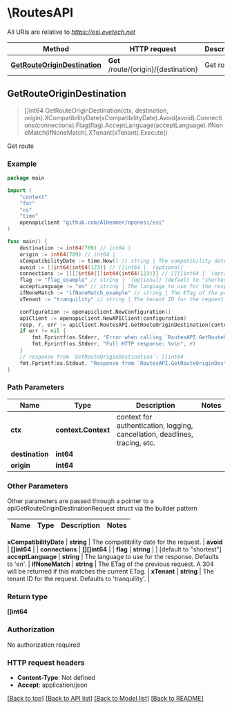 # \RoutesAPI

All URIs are relative to *https://esi.evetech.net*

Method | HTTP request | Description
------------- | ------------- | -------------
[**GetRouteOriginDestination**](RoutesAPI.md#GetRouteOriginDestination) | **Get** /route/{origin}/{destination} | Get route



## GetRouteOriginDestination

> []int64 GetRouteOriginDestination(ctx, destination, origin).XCompatibilityDate(xCompatibilityDate).Avoid(avoid).Connections(connections).Flag(flag).AcceptLanguage(acceptLanguage).IfNoneMatch(ifNoneMatch).XTenant(xTenant).Execute()

Get route



### Example

```go
package main

import (
	"context"
	"fmt"
	"os"
    "time"
	openapiclient "github.com/AlHeamer/openesi/esi"
)

func main() {
	destination := int64(789) // int64 | 
	origin := int64(789) // int64 | 
	xCompatibilityDate := time.Now() // string | The compatibility date for the request.
	avoid := []int64{int64(123)} // []int64 |  (optional)
	connections := [][]int64{[]int64{int64(123)}} // [][]int64 |  (optional)
	flag := "flag_example" // string |  (optional) (default to "shortest")
	acceptLanguage := "en" // string | The language to use for the response. Defaults to 'en'. (optional)
	ifNoneMatch := "ifNoneMatch_example" // string | The ETag of the previous request. A 304 will be returned if this matches the current ETag. (optional)
	xTenant := "tranquility" // string | The tenant ID for the request. Defaults to 'tranquility'. (optional)

	configuration := openapiclient.NewConfiguration()
	apiClient := openapiclient.NewAPIClient(configuration)
	resp, r, err := apiClient.RoutesAPI.GetRouteOriginDestination(context.Background(), destination, origin).XCompatibilityDate(xCompatibilityDate).Avoid(avoid).Connections(connections).Flag(flag).AcceptLanguage(acceptLanguage).IfNoneMatch(ifNoneMatch).XTenant(xTenant).Execute()
	if err != nil {
		fmt.Fprintf(os.Stderr, "Error when calling `RoutesAPI.GetRouteOriginDestination``: %v\n", err)
		fmt.Fprintf(os.Stderr, "Full HTTP response: %v\n", r)
	}
	// response from `GetRouteOriginDestination`: []int64
	fmt.Fprintf(os.Stdout, "Response from `RoutesAPI.GetRouteOriginDestination`: %v\n", resp)
}
```

### Path Parameters


Name | Type | Description  | Notes
------------- | ------------- | ------------- | -------------
**ctx** | **context.Context** | context for authentication, logging, cancellation, deadlines, tracing, etc.
**destination** | **int64** |  | 
**origin** | **int64** |  | 

### Other Parameters

Other parameters are passed through a pointer to a apiGetRouteOriginDestinationRequest struct via the builder pattern


Name | Type | Description  | Notes
------------- | ------------- | ------------- | -------------


 **xCompatibilityDate** | **string** | The compatibility date for the request. | 
 **avoid** | **[]int64** |  | 
 **connections** | **[][]int64** |  | 
 **flag** | **string** |  | [default to &quot;shortest&quot;]
 **acceptLanguage** | **string** | The language to use for the response. Defaults to &#39;en&#39;. | 
 **ifNoneMatch** | **string** | The ETag of the previous request. A 304 will be returned if this matches the current ETag. | 
 **xTenant** | **string** | The tenant ID for the request. Defaults to &#39;tranquility&#39;. | 

### Return type

**[]int64**

### Authorization

No authorization required

### HTTP request headers

- **Content-Type**: Not defined
- **Accept**: application/json

[[Back to top]](#) [[Back to API list]](../README.md#documentation-for-api-endpoints)
[[Back to Model list]](../README.md#documentation-for-models)
[[Back to README]](../README.md)


